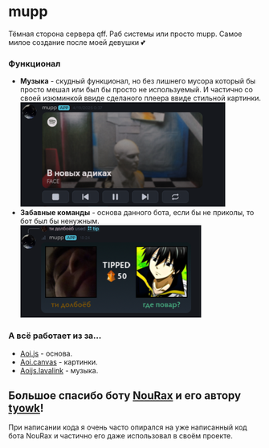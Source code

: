 # mupp

Тёмная сторона сервера qff. Раб системы или просто mupp. Самое милое создание после моей девушки 💕

### Функционал

* **Музыка** - скудный функционал, но без лишнего мусора который бы просто мешал или был бы просто не используемый. И частично со своей изюминкой ввиде сделаного плеера ввиде стильной картинки.
  ![1745248704266](images/README/1745248704266.png)
* **Забавные команды** - основа данного бота, если бы не приколы, то бот был бы ненужным.
  ![1745249078701](images/README/1745249078701.png)

### А всё работает из за...

* [Aoi.js](https://github.com/aoijs/aoi.js) - основа.
* [Aoi.canvas](https://github.com/aoijs/aoi.canvas) - картинки.
* [Aoijs.lavalink](https://github.com/tyowk/aoijs.lavalink) - музыка.

## Большое спасибо боту [NouRax](https://github.com/tyowk/NouRax) и его автору [tyowk](https://github.com/tyowk)!

При написании кода я очень часто опирался на уже написанный код бота NouRax и частично его даже использовал в своём проекте.
